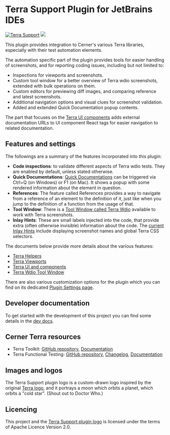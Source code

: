 # Terra Support Plugin for JetBrains IDEs

[![Terra Support](https://img.shields.io/jetbrains/plugin/v/15430-terra-support)](https://plugins.jetbrains.com/plugin/15430-terra-support)
![](https://img.shields.io/badge/since-v2021.3-blue)

<!-- Plugin description -->
This plugin provides integration to Cerner's various Terra libraries, especially with their test automation elements.

The automation specific part of the plugin provides tools for easier handling of screenshots, and for reporting
coding issues, including but not limited to:
- Inspections for viewports and screenshots.
- Custom tool window for a better overview of Terra wdio screenshots, extended with bulk operations on them.
- Custom editors for previewing diff images, and comparing reference and latest screenshots.
- Additional navigation options and visual clues for screenshot validation.
- Added and extended Quick Documentation popup contents.

The part that focuses on the [Terra UI components](https://engineering.cerner.com/terra-ui/home/terra-ui/index") adds
external documentation URLs to UI component React tags for easier navigation to related documentation.
<!-- Plugin description end -->

## Features and settings

The followings are a summary of the features incorporated into this plugin:

- **Code inspections**: to validate different aspects of Terra wdio tests. They are enabled by default, unless stated otherwise.
- **Quick Documentations**: [Quick Documentations](https://www.jetbrains.com/help/idea/viewing-reference-information.html?keymap=primary_windows#inline-quick-documentation)
  can be triggered via Ctrl+Q (on Windows) or F1 (on Mac). It shows a popup with some rendered information about the element in question.
- **References**: The feature called References provides a way to navigate from a reference of an element to the definition of it,
  just like when you jump to the definition of a function from the usage of that.
- **Tool Window**: There is a [Tool Window called Terra Wdio](/docs/terra_wdio_tool_window.md) available to work with Terra screenshots.
- **Inlay Hints**: These are small labels injected into the code, that provide extra (often otherwise invisible) information about the code.
  The [current Inlay Hints](docs/terra_helpers.md#inlay-hints) include displaying screenshot names and global Terra CSS selectors.

The documents below provide more details about the various features:

- [Terra Helpers](docs/terra_helpers.md)
- [Terra Viewports](docs/terra_viewports.md)
- [Terra UI and components](docs/terra_ui.md)
- [Terra Wdio Tool Window](docs/terra_wdio_tool_window.md)

There are also various customization options for the plugin which you can find on its dedicated [Plugin Settings page](docs/terra_settings.md).

## Developer documentation

To get started with the development of this project you can find some details in the [dev docs](docs/devdocs.md).

## Cerner Terra resources

- Terra Toolkit: [GitHub repository](https://github.com/cerner/terra-toolkit-boneyard), [Documentation](https://github.com/cerner/terra-toolkit-boneyard/blob/main/docs/Wdio_Utility.md)
- Terra Functional Testing: [GitHub repository](https://github.com/cerner/terra-toolkit/tree/main/packages/terra-functional-testing), [Changelog](https://github.com/cerner/terra-toolkit/blob/main/packages/terra-functional-testing/CHANGELOG.md),
[Documentation](https://engineering.cerner.com/terra-ui/dev_tools/cerner-terra-toolkit-docs/terra-functional-testing/about)

## Images and logos

The Terra Support plugin logo is a custom-drawn logo inspired by the original [Terra logo](https://engineering.cerner.com/terra-ui/home/terra-ui/index),
and it portrays a moon which orbits a planet, which orbits a "cold star". (Shout out to Doctor Who.)

## Licencing

This project and the [Terra Support plugin logo](src/main/resources/META-INF/pluginIcon.svg) is licensed under the terms of Apache Licence Version 2.0.
